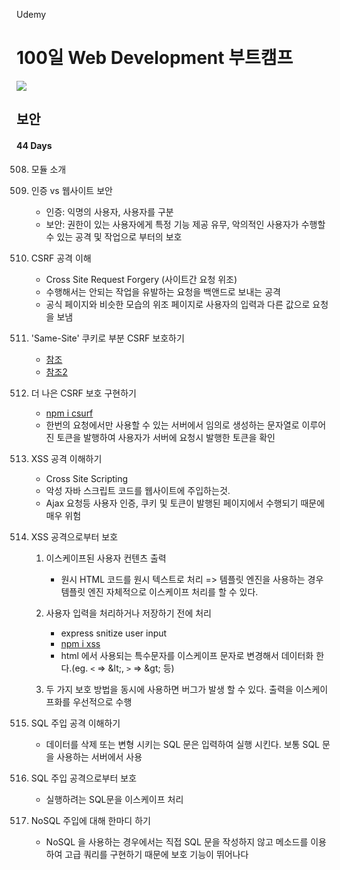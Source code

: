 Udemy

# 100일 Web Development 부트캠프

[<img src="https://img.shields.io/badge/github-%23121011.svg?style=for-the-badge&logo=github&logoColor=white" />](https://github.com/academind/100-days-of-web-development/)

## 보안

#### 44 Days

508. 모듈 소개
509. 인증 vs 웹사이트 보안

     - 인증: 익명의 사용자, 사용자를 구분
     - 보안: 권한이 있는 사용자에게 특정 기능 제공 유무, 악의적인 사용자가 수행할 수 있는 공격 및 작업으로 부터의 보호

510. CSRF 공격 이해

     - Cross Site Request Forgery (사이트간 요청 위조)
     - 수행해서는 안되는 작업을 유발하는 요청을 백앤드로 보내는 공격
     - 공식 페이지와 비슷한 모습의 위조 페이지로 사용자의 입력과 다른 값으로 요청을 보냄

511. 'Same-Site' 쿠키로 부분 CSRF 보호하기

     - [참조](https://developer.mozilla.org/en-US/docs/Web/HTTP/Headers/Set-Cookie/SameSite)
     - [참조2](https://seob.dev/posts/%EB%B8%8C%EB%9D%BC%EC%9A%B0%EC%A0%80-%EC%BF%A0%ED%82%A4%EC%99%80-SameSite-%EC%86%8D%EC%84%B1/)

512. 더 나은 CSRF 보호 구현하기

     - [npm i csurf](https://www.npmjs.com/package/csurf)
     - 한번의 요청에서만 사용할 수 있는 서버에서 임의로 생성하는 문자열로 이루어진 토큰을 발행하여 사용자가 서버에 요청시 발행한 토큰을 확인

513. XSS 공격 이해하기

     - Cross Site Scripting
     - 악성 자바 스크립트 코드를 웹사이트에 주입하는것.
     - Ajax 요청등 사용자 인증, 쿠키 및 토큰이 발행된 페이지에서 수행되기 때문에 매우 위험

514. XSS 공격으로부터 보호

     1. 이스케이프된 사용자 컨텐츠 출력

        - 원시 HTML 코드를 원시 텍스트로 처리 => 템플릿 엔진을 사용하는 경우 템플릿 엔진 자체적으로 이스케이프 처리를 할 수 있다.

     2. 사용자 입력을 처리하거나 저장하기 전에 처리

        - express snitize user input
        - [npm i xss](https://www.npmjs.com/package/xss)
        - html 에서 사용되는 특수문자를 이스케이프 문자로 변경해서 데이터화 한다.(eg. `<` => \&lt;, `>` => \&gt; 등)

     3. 두 가지 보호 방법을 동시에 사용하면 버그가 발생 할 수 있다. 출력을 이스케이프화를 우선적으로 수행

515. SQL 주입 공격 이해하기

     - 데이터를 삭제 또는 변형 시키는 SQL 문은 입력하여 실행 시킨다. 보통 SQL 문을 사용하는 서버에서 사용

516. SQL 주입 공격으로부터 보호

     - 실행하려는 SQL문을 이스케이프 처리

517. NoSQL 주입에 대해 한마디 하기

     - NoSQL 을 사용하는 경우에서는 직접 SQL 문을 작성하지 않고 메소드를 이용하여 고급 쿼리를 구현하기 때문에 보호 기능이 뛰어나다
